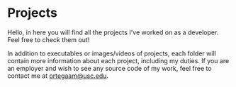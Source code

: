 # Projects
Hello, in here you will find all the projects I've worked on as a developer. Feel free to check them out!
 
In addition to executables or images/videos of projects, each folder will contain more information about each project, including my 
duties. If you are an employer and wish to see any source code of my work, feel free to contact me at ortegaam@usc.edu.
